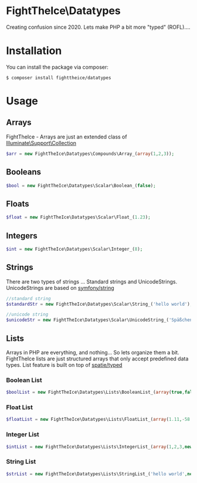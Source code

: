 # FightTheIce\Datatypes

Creating confusion since 2020. Lets make PHP a bit more "typed" (ROFL)....

# Installation

You can install the package via composer:

```
$ composer install fighttheice/datatypes
```

# Usage

## Arrays

FightTheIce - Arrays are just an extended class of [Illuminate\Support\Collection](https://github.com/illuminate/collections)

```php
$arr = new FightTheIce\Datatypes\Compounds\Array_(array(1,2,3));
```

## Booleans

```php
$bool = new FightTheIce\Datatypes\Scalar\Boolean_(false);
```

## Floats

```php
$float = new FightTheIce\Datatypes\Scalar\Float_(1.23);
```

## Integers

```php
$int = new FightTheIce\Datatypes\Scalar\Integer_(8);
```

## Strings

There are two types of strings ... Standard strings and UnicodeStrings. UnicodeStrings are based on [symfony/string](https://github.com/symfony/string)

```php
//standard string
$standardStr = new FightTheIce\Datatypes\Scalar\String_('hello world');

//unicode string
$unicodeStr = new FightTheIce\Datatypes\Scalar\UnicodeString_('Späßchen');
```

## Lists

Arrays in PHP are everything, and nothing... So lets organize them a bit. FightTheIce lists are just structured arrays that only accept predefined data types. List feature is built on top of [spatie/typed](https://github.com/spatie/typed)

### Boolean List
```php
$boolList = new FightTheIce\Datatypes\Lists\BooleanList_(array(true,false,new FightTheIce\Datatypes\Scalar\Boolean_(true)));
```

### Float List
```php
$floatList = new FightTheIce\Datatypes\Lists\FloatList_(array(1.11,-58.123,new FightTheIce\Datatypes\Scalar\Float_(1.99)));
```

### Integer List
```php
$intList = new FightTheIce\Datatypes\Lists\IntegerList_(array(1,2,3,new FightTheIce\Datatypes\Scalar\Integer_(87)));
```

### String List
```php
$strList = new FightTheIce\Datatypes\Lists\StringList_('hello world',new FightTheIce\Datatypes\Scalar\String_('good bye'));
```